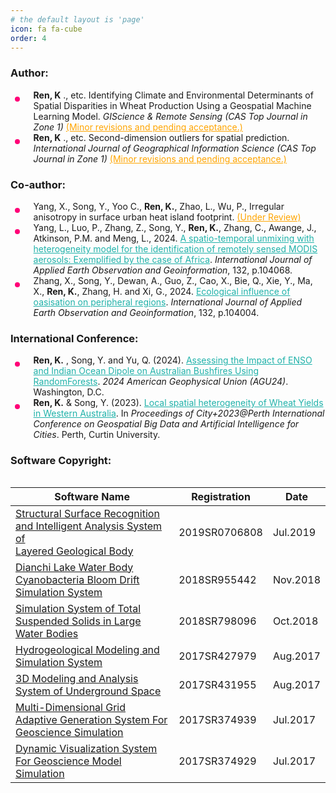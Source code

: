 ```yaml
---
# the default layout is 'page'
icon: fa fa-cube
order: 4
---
```


<!-- > Add Markdown syntax content to file `_tabs/about.md`{: .filepath } and it will show up on this page.
{: .prompt-tip } -->
<style>
.underview {
    text-decoration: underline;
    color: orange;
}

i {
    color: 
}

ul ul,
ul ol,
ol ol,
ol ul {
	margin: .6rem 0 .6rem 1.7rem;
}

ul.disc li {
	display: list-item;
	list-style: none;
	padding: 0 0 0 .8rem;
	position: relative;
}

ul.disc li::before {
	content: "";
	display: inline-block;
	width: 8px;
	height: 8px;
	border-radius: 50%;
	background: #FF0077;
	position: absolute;
	left: -17px;
	top: 11px;
	vertical-align: middle;
}

.table-responsive {
	overflow-x: auto;
	-webkit-overflow-scrolling: touch;
}
</style>

<script>
document.addEventListener("DOMContentLoaded", function () {
    // Select all UL elements with the class "publication-list"
    document.querySelectorAll(".publication_list").forEach((ul) => {
        let count = 1; // Start numbering from 1 for each UL
        ul.querySelectorAll("li").forEach((li) => {
            li.innerHTML = `[${count}] ` + li.innerHTML;
            count++;
        });
    });
});
</script>

<h3>Author: </h3>
<ul class="disc publication_list">
    <li><b>Ren, K</b> ., etc. Identifying Climate and Environmental
        Determinants of Spatial Disparities in Wheat Production Using a Geospatial Machine Learning
        Model. <i>GIScience & Remote Sensing (CAS Top Journal in Zone 1)</i> 
        <span class="underview">(Minor revisions and pending acceptance.)</span>
    </li>
    <li><b>Ren, K</b> ., etc. Second-dimension outliers for spatial prediction. <i>International Journal of Geographical Information Science (CAS Top Journal in Zone 1)</i>
        <span class="underview">(Minor revisions and pending acceptance.)</span>
    </li>
</ul>

<h3>Co-author: </h3>
<ul class="disc publication_list">
    <li>Yang, X., Song, Y., Yoo C., <b>Ren, K.</b>, Zhao, L., Wu, P., Irregular anisotropy in surface
        urban heat island footprint. <span class="underview">(Under Review)</span></li>
    <li>Yang, L., Luo, P.,
        Zhang, Z., Song, Y., <b>Ren, K.</b>, Zhang, C., Awange, J.,
        Atkinson, P.M. and Meng, L., 2024.
        <a href="https://doi.org/10.1016/j.jag.2024.104068" target="_blank" style="color:lightseagreen;">
            A spatio-temporal unmixing with heterogeneity model for the identification of remotely sensed
            MODIS aerosols: Exemplified by the case of Africa</a>.
        <i>International Journal of Applied Earth Observation and Geoinformation</i>, 132, p.104068.
    </li>
    <li>Zhang, X., Song, Y., Dewan, A., Guo, Z., Cao, X., Bie, Q., Xie, Y., Ma, X., <b>Ren, K.</b>, Zhang,
        H. and Xi, G., 2024. <a href="https://doi.org/10.1016/j.jag.2024.104004" target="_blank"
            style="color:lightseagreen;">Ecological influence of oasisation on peripheral regions</a>.
        <i>International Journal of Applied Earth Observation and Geoinformation</i>, 132, p.104004.
    </li>
</ul>

<h3>International Conference: </h3>
<ul class="disc publication_list">
    <li><b>Ren, K.</b> , Song, Y. and Yu, Q. (2024). <a
            href="https://agu.confex.com/agu/agu24/meetingapp.cgi/Paper/1760905" target="_blank"
            style="color:lightseagreen;">Assessing the Impact of ENSO and Indian Ocean Dipole on Australian
            Bushfires Using RandomForests</a>. <i>2024 American Geophysical Union (AGU24)</i>. Washington,
        D.C.
    </li>
    <li><b>Ren, K.</b> & Song, Y. (2023). <a href="https://yongzesong.com/cityplus-2023-proceedings/"
            target="_blank" style="color:lightseagreen;">Local spatial heterogeneity of Wheat Yields in
            Western Australia</a>.
        In <i>Proceedings of City+2023@Perth International Conference on Geospatial Big Data and Artificial
            Intelligence for Cities</i>. Perth, Curtin University.
    </li>
</ul>

<h3>Software Copyright: </h3>
<div class="table-responsive">
    <table style="width: 100%; table-layout: fixed;">
        <thead>
            <tr>
                <th style="width: 65%; text-align: center;">Software Name</th>
                <th style="width: 20%;">Registration</th>
                <th style="width: 15%;">Date</th>
            </tr>
        </thead>
        <tbody>
            <tr>
                <td><a href="https://cv.renkaigis.cn/images/SoftwareCopyright/4_GeologicalStructure.jpg" target="_blank">Structural
                        Surface
                        Recognition and Intelligent Analysis System of <br> Layered Geological
                        Body</a></td>
                <td>2019SR0706808</td>
                <td>Jul.2019</td>
            </tr>
            <tr>
                <td><a href="https://cv.renkaigis.cn/images/SoftwareCopyright/1_CBBMSystem.jpg" target="_blank">Dianchi Lake
                        Water Body Cyanobacteria Bloom Drift Simulation System</a></td>
                <td>2018SR955442</td>
                <td>Nov.2018</td>
            </tr>
            <tr>
                <td><a href="https://cv.renkaigis.cn/images/SoftwareCopyright/3_LargeWaterSystem.jpg" target="_blank">Simulation
                        System of
                        Total Suspended Solids in Large Water Bodies</a> </td>
                <td>2018SR798096</td>
                <td>Oct.2018</td>
            </tr>
            <tr>
                <td><a href="https://cv.renkaigis.cn/images/SoftwareCopyright/3_HydroMSystem.jpg" target="_blank">Hydrogeological
                        Modeling and Simulation System</a> </td>
                <td>2017SR427979</td>
                <td>Aug.2017</td>
            </tr>
            <tr>
                <td><a href="https://cv.renkaigis.cn/images/SoftwareCopyright/2_TMASystem.jpg" target="_blank">3D Modeling and
                        Analysis System of Underground Space</a> </td>
                <td>2017SR431955</td>
                <td>Aug.2017</td>
            </tr>
            <tr>
                <td><a href="https://cv.renkaigis.cn/images/SoftwareCopyright/5_Geo_Grid_System.jpg"
                        target="_blank">Multi-Dimensional
                        Grid Adaptive Generation System For <br> Geoscience Simulation</a></td>
                <td>2017SR374939</td>
                <td>Jul.2017</td>
            </tr>
            <tr>
                <td><a href="https://cv.renkaigis.cn/images/SoftwareCopyright/4_GMSDVSystem.jpg" target="_blank">Dynamic
                        Visualization System For
                        Geoscience Model Simulation</a>
                </td>
                <td>2017SR374929</td>
                <td>Jul.2017</td>
            </tr>
        </tbody>
    </table>
</div>
